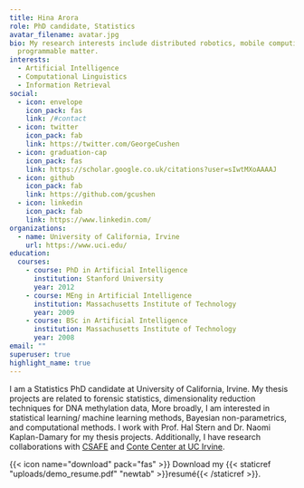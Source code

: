 ```yaml
---
title: Hina Arora
role: PhD candidate, Statistics
avatar_filename: avatar.jpg
bio: My research interests include distributed robotics, mobile computing and
  programmable matter.
interests:
  - Artificial Intelligence
  - Computational Linguistics
  - Information Retrieval
social:
  - icon: envelope
    icon_pack: fas
    link: /#contact
  - icon: twitter
    icon_pack: fab
    link: https://twitter.com/GeorgeCushen
  - icon: graduation-cap
    icon_pack: fas
    link: https://scholar.google.co.uk/citations?user=sIwtMXoAAAAJ
  - icon: github
    icon_pack: fab
    link: https://github.com/gcushen
  - icon: linkedin
    icon_pack: fab
    link: https://www.linkedin.com/
organizations:
  - name: University of California, Irvine
    url: https://www.uci.edu/
education:
  courses:
    - course: PhD in Artificial Intelligence
      institution: Stanford University
      year: 2012
    - course: MEng in Artificial Intelligence
      institution: Massachusetts Institute of Technology
      year: 2009
    - course: BSc in Artificial Intelligence
      institution: Massachusetts Institute of Technology
      year: 2008
email: ""
superuser: true
highlight_name: true
---
```

I am a Statistics PhD candidate at University of California, Irvine. My thesis projects are related to forensic statistics, dimensionality reduction techniques for DNA methylation data, More broadly, I am interested in statistical learning/ machine learning methods, Bayesian non-parametrics, and computational methods. I work with Prof. Hal Stern and Dr. Naomi Kaplan-Damary for my thesis projects. Additionally, I have research collaborations with [CSAFE](https://forensicstats.org/) and [Conte Center at UC Irvine](https://contecenter.uci.edu/).

{{< icon name="download" pack="fas" >}} Download my {{< staticref "uploads/demo_resume.pdf" "newtab" >}}resumé{{< /staticref >}}.